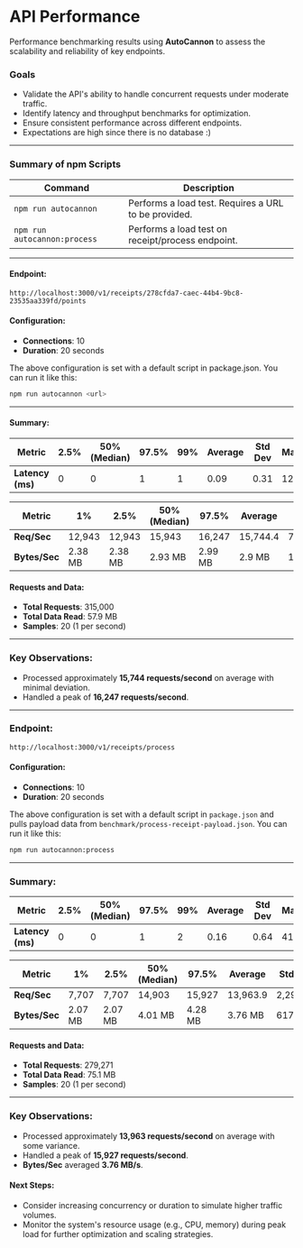 # **API Performance**

Performance benchmarking results using **AutoCannon** to assess the scalability and reliability of key endpoints.

### **Goals**

- Validate the API's ability to handle concurrent requests under moderate traffic.
- Identify latency and throughput benchmarks for optimization.
- Ensure consistent performance across different endpoints.
- Expectations are high since there is no database :)

---

### **Summary of npm Scripts**

| Command                      | Description                                          |
| ---------------------------- | ---------------------------------------------------- |
| `npm run autocannon`         | Performs a load test. Requires a URL to be provided. |
| `npm run autocannon:process` | Performs a load test on receipt/process endpoint.    |

---

#### Endpoint:

`http://localhost:3000/v1/receipts/278cfda7-caec-44b4-9bc8-23535aa339fd/points`

#### Configuration:

- **Connections**: 10
- **Duration**: 20 seconds

The above configuration is set with a default script in package.json. You can run it like this:

```bash
npm run autocannon <url>
```

---

#### Summary:

| **Metric**       | **2.5%** | **50% (Median)** | **97.5%** | **99%** | **Average** | **Std Dev** | **Max** |
| ---------------- | -------- | ---------------- | --------- | ------- | ----------- | ----------- | ------- |
| **Latency (ms)** | 0        | 0                | 1         | 1       | 0.09        | 0.31        | 12      |

| **Metric**    | **1%**  | **2.5%** | **50% (Median)** | **97.5%** | **Average** | **Std Dev** | **Min** |
| ------------- | ------- | -------- | ---------------- | --------- | ----------- | ----------- | ------- |
| **Req/Sec**   | 12,943  | 12,943   | 15,943           | 16,247    | 15,744.4    | 711.67      | 12,943  |
| **Bytes/Sec** | 2.38 MB | 2.38 MB  | 2.93 MB          | 2.99 MB   | 2.9 MB      | 131 kB      | 2.38 MB |

#### **Requests and Data:**

- **Total Requests**: 315,000
- **Total Data Read**: 57.9 MB
- **Samples**: 20 (1 per second)

---

### **Key Observations**:

- Processed approximately **15,744 requests/second** on average with minimal deviation.
- Handled a peak of **16,247 requests/second**.

---

### Endpoint:

`http://localhost:3000/v1/receipts/process`

#### Configuration:

- **Connections**: 10
- **Duration**: 20 seconds

The above configuration is set with a default script in `package.json` and pulls payload data from `benchmark/process-receipt-payload.json`. You can run it like this:

```bash
npm run autocannon:process
```

---

### Summary:

| **Metric**       | **2.5%** | **50% (Median)** | **97.5%** | **99%** | **Average** | **Std Dev** | **Max** |
| ---------------- | -------- | ---------------- | --------- | ------- | ----------- | ----------- | ------- |
| **Latency (ms)** | 0        | 0                | 1         | 2       | 0.16        | 0.64        | 41      |

| **Metric**    | **1%**  | **2.5%** | **50% (Median)** | **97.5%** | **Average** | **Std Dev** | **Min** |
| ------------- | ------- | -------- | ---------------- | --------- | ----------- | ----------- | ------- |
| **Req/Sec**   | 7,707   | 7,707    | 14,903           | 15,927    | 13,963.9    | 2,295.56    | 7,707   |
| **Bytes/Sec** | 2.07 MB | 2.07 MB  | 4.01 MB          | 4.28 MB   | 3.76 MB     | 617 kB      | 2.07 MB |

#### **Requests and Data:**

- **Total Requests**: 279,271
- **Total Data Read**: 75.1 MB
- **Samples**: 20 (1 per second)

---

### **Key Observations**:

- Processed approximately **13,963 requests/second** on average with some variance.
- Handled a peak of **15,927 requests/second**.
- **Bytes/Sec** averaged **3.76 MB/s**.

#### **Next Steps**:

- Consider increasing concurrency or duration to simulate higher traffic volumes.
- Monitor the system's resource usage (e.g., CPU, memory) during peak load for further optimization and scaling strategies.
